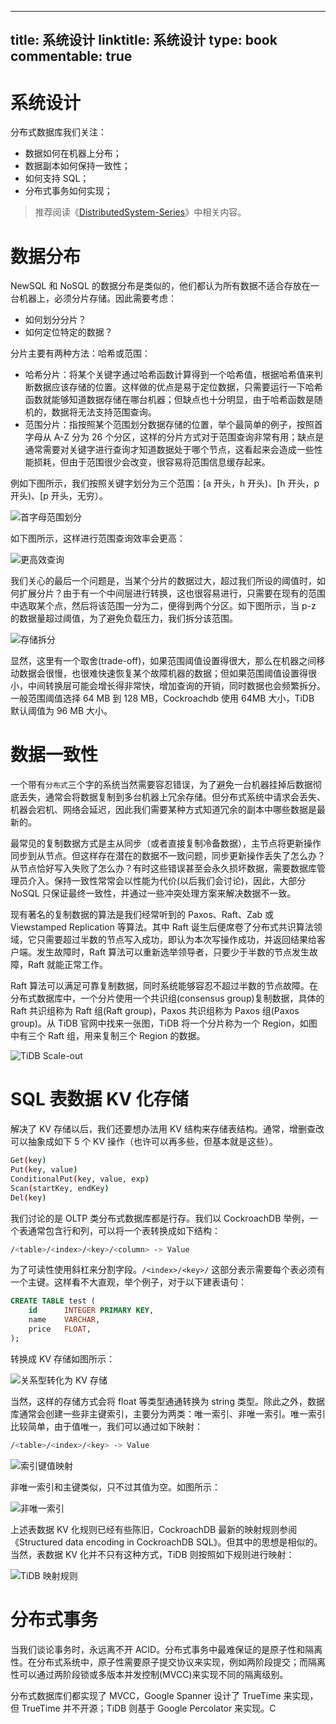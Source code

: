 
---
title: 系统设计
linktitle: 系统设计
type: book
commentable: true
---

# 系统设计

分布式数据库我们关注：

- 数据如何在机器上分布；
- 数据副本如何保持一致性；
- 如何支持 SQL；
- 分布式事务如何实现；

> 推荐阅读《[DistributedSystem-Series](https://github.com/wx-chevalier/DistributedSystem-Series?q=)》中相关内容。

# 数据分布

NewSQL 和 NoSQL 的数据分布是类似的，他们都认为所有数据不适合存放在一台机器上，必须分片存储。因此需要考虑：

- 如何划分分片？
- 如何定位特定的数据？

分片主要有两种方法：哈希或范围：

- 哈希分片：将某个关键字通过哈希函数计算得到一个哈希值，根据哈希值来判断数据应该存储的位置。这样做的优点是易于定位数据，只需要运行一下哈希函数就能够知道数据存储在哪台机器；但缺点也十分明显，由于哈希函数是随机的，数据将无法支持范围查询。
- 范围分片：指按照某个范围划分数据存储的位置，举个最简单的例子，按照首字母从 A-Z 分为 26 个分区，这样的分片方式对于范围查询非常有用；缺点是通常需要对关键字进行查询才知道数据处于哪个节点，这看起来会造成一些性能损耗，但由于范围很少会改变，很容易将范围信息缓存起来。

例如下图所示，我们按照关键字划分为三个范围：[a 开头，h 开头)、[h 开头，p 开头)、[p 开头，无穷）。

![首字母范围划分](https://ngte-superbed.oss-cn-beijing.aliyuncs.com/superbed/2021/08/09/6110b97f5132923bf87e5c68.jpg)

如下图所示，这样进行范围查询效率会更高：

![更高效查询](https://ngte-superbed.oss-cn-beijing.aliyuncs.com/superbed/2021/08/09/6110b99e5132923bf87e9a84.jpg)

我们关心的最后一个问题是，当某个分片的数据过大，超过我们所设的阈值时，如何扩展分片？由于有一个中间层进行转换，这也很容易进行，只需要在现有的范围中选取某个点，然后将该范围一分为二，便得到两个分区。如下图所示，当 p-z 的数据量超过阈值，为了避免负载压力，我们拆分该范围。

![存储拆分](https://pic.imgdb.cn/item/6110b9ef5132923bf87f3fa4.jpg)

显然，这里有一个取舍(trade-off)，如果范围阈值设置得很大，那么在机器之间移动数据会很慢，也很难快速恢复某个故障机器的数据；但如果范围阈值设置得很小，中间转换层可能会增长得非常快，增加查询的开销，同时数据也会频繁拆分。一般范围阈值选择 64 MB 到 128 MB，Cockroachdb 使用 64MB 大小，TiDB 默认阈值为 96 MB 大小。

# 数据一致性

一个带有`分布式`三个字的系统当然需要容忍错误，为了避免一台机器挂掉后数据彻底丢失，通常会将数据复制到多台机器上冗余存储。但分布式系统中请求会丢失、机器会宕机、网络会延迟，因此我们需要某种方式知道冗余的副本中哪些数据是最新的。

最常见的复制数据方式是主从同步（或者直接复制冷备数据），主节点将更新操作同步到从节点。但这样存在潜在的数据不一致问题，同步更新操作丢失了怎么办？从节点恰好写入失败了怎么办？有时这些错误甚至会永久损坏数据，需要数据库管理员介入。保持一致性常常会以性能为代价(以后我们会讨论)，因此，大部分 NoSQL 只保证最终一致性，并通过一些冲突处理方案来解决数据不一致。

现有著名的复制数据的算法是我们经常听到的 Paxos、Raft、Zab 或 Viewstamped Replication 等算法。其中 Raft 诞生后便席卷了分布式共识算法领域，它只需要超过半数的节点写入成功，即认为本次写操作成功，并返回结果给客户端。发生故障时，Raft 算法可以重新选举领导者，只要少于半数的节点发生故障，Raft 就能正常工作。

Raft 算法可以满足可靠复制数据，同时系统能够容忍不超过半数的节点故障。在分布式数据库中，一个分片使用一个共识组(consensus group)复制数据，具体的 Raft 共识组称为 Raft 组(Raft group)，Paxos 共识组称为 Paxos 组(Paxos group)。从 TiDB 官网中找来一张图，TiDB 将一个分片称为一个 Region，如图中有三个 Raft 组，用来复制三个 Region 的数据。

![TiDB Scale-out](https://ngte-superbed.oss-cn-beijing.aliyuncs.com/superbed/2021/08/09/6110cd745132923bf8aa9f79.jpg)

# SQL 表数据 KV 化存储

解决了 KV 存储以后，我们还要想办法用 KV 结构来存储表结构。通常，增删查改可以抽象成如下 5 个 KV 操作（也许可以再多些，但基本就是这些）。

```sh
Get(key)
Put(key, value)
ConditionalPut(key, value, exp)
Scan(startKey, endKey)
Del(key)
```

我们讨论的是 OLTP 类分布式数据库都是行存。我们以 CockroachDB 举例，一个表通常包含行和列，可以将一个表转换成如下结构：

```sh
/<table>/<index>/<key>/<column> -> Value
```

为了可读性使用斜杠来分割字段。`/<index>/<key>/` 这部分表示需要每个表必须有一个主键。这样看不大直观，举个例子，对于以下建表语句：

```sql
CREATE TABLE test (
    id      INTEGER PRIMARY KEY,
    name    VARCHAR,
    price   FLOAT,
);
```

转换成 KV 存储如图所示：

![关系型转化为 KV 存储](https://ngte-superbed.oss-cn-beijing.aliyuncs.com/superbed/2021/08/09/6110cdf05132923bf8abac4e.jpg)

当然，这样的存储方式会将 float 等类型通通转换为 string 类型。除此之外，数据库通常会创建一些非主键索引，主要分为两类：唯一索引、非唯一索引。唯一索引比较简单，由于值唯一，我们可以通过如下映射：

```sh
/<table>/<index>/<key> -> Value
```

![索引键值映射](https://ngte-superbed.oss-cn-beijing.aliyuncs.com/superbed/2021/08/09/6110ce195132923bf8ac1933.jpg)

非唯一索引和主键类似，只不过其值为空。如图所示：

![非唯一索引](https://ngte-superbed.oss-cn-beijing.aliyuncs.com/superbed/2021/08/09/6110ce4d5132923bf8ac9cb1.jpg)

上述表数据 KV 化规则已经有些陈旧，CockroachDB 最新的映射规则参阅《Structured data encoding in CockroachDB SQL》。但其中的思想是相似的。当然，表数据 KV 化并不只有这种方式，TiDB 则按照如下规则进行映射：

![TiDB 映射规则](https://ngte-superbed.oss-cn-beijing.aliyuncs.com/superbed/2021/08/09/6110cfa45132923bf8af755f.jpg)

# 分布式事务

当我们谈论事务时，永远离不开 ACID。分布式事务中最难保证的是原子性和隔离性。在分布式系统中，原子性需要原子提交协议来实现，例如两阶段提交；而隔离性可以通过两阶段锁或多版本并发控制(MVCC)来实现不同的隔离级别。

分布式数据库们都实现了 MVCC，Google Spanner 设计了 TrueTime 来实现，但 TrueTime 并不开源；TiDB 则基于 Google Percolator 来实现。C

    